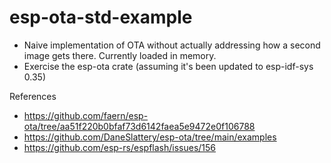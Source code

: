 
# esp-ota-std-example

- Naive implementation of OTA without actually addressing how a second image gets there. Currently loaded in memory. 
- Exercise the esp-ota crate (assuming it's been updated to esp-idf-sys 0.35)

References
- https://github.com/faern/esp-ota/tree/aa51f220b0bfaf73d6142faea5e9472e0f106788
- https://github.com/DaneSlattery/esp-ota/tree/main/examples
- https://github.com/esp-rs/espflash/issues/156